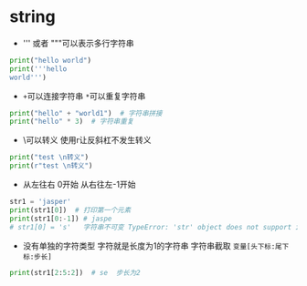 # string

- ''' 或者 """可以表示多行字符串

```python
print("hello world")
print('''hello 
world''')
```

- `+`可以连接字符串       `*`可以重复字符串

```python
print("hello" + "world1")  # 字符串拼接
print("hello" * 3)  # 字符串重复
```

- \可以转义 使用r让反斜杠不发生转义

```python
print("test \n转义")
print(r"test \n转义") 
```

- 从左往右 0开始 从右往左-1开始

```python
str1 = 'jasper'
print(str1[0])  # 打印第一个元素
print(str1[0:-1]) # jaspe
# str1[0] = 's'   字符串不可变 TypeError: 'str' object does not support item assignment
```

- 没有单独的字符类型 字符就是长度为1的字符串 字符串截取   `变量[头下标:尾下标:步长]`

```python
print(str1[2:5:2])  # se  步长为2
```